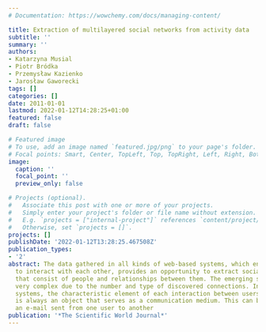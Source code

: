 ```yaml
---
# Documentation: https://wowchemy.com/docs/managing-content/

title: Extraction of multilayered social networks from activity data
subtitle: ''
summary: ''
authors:
- Katarzyna Musial
- Piotr Bródka
- Przemysław Kazienko
- Jarosław Gaworecki
tags: []
categories: []
date: 2011-01-01
lastmod: 2022-01-12T14:28:25+01:00
featured: false
draft: false

# Featured image
# To use, add an image named `featured.jpg/png` to your page's folder.
# Focal points: Smart, Center, TopLeft, Top, TopRight, Left, Right, BottomLeft, Bottom, BottomRight.
image:
  caption: ''
  focal_point: ''
  preview_only: false

# Projects (optional).
#   Associate this post with one or more of your projects.
#   Simply enter your project's folder or file name without extension.
#   E.g. `projects = ["internal-project"]` references `content/project/deep-learning/index.md`.
#   Otherwise, set `projects = []`.
projects: []
publishDate: '2022-01-12T13:28:25.467508Z'
publication_types:
- '2'
abstract: The data gathered in all kinds of web-based systems, which enable users
  to interact with each other, provides an opportunity to extract social networks
  that consist of people and relationships between them. The emerging structures are
  very complex due to the number and type of discovered connections. In web-based
  systems, the characteristic element of each interaction between users is that there
  is always an object that serves as a communication medium. This can be, for example,
  an e-mail sent from one user to another
publication: '*The Scientific World Journal*'
---
```

